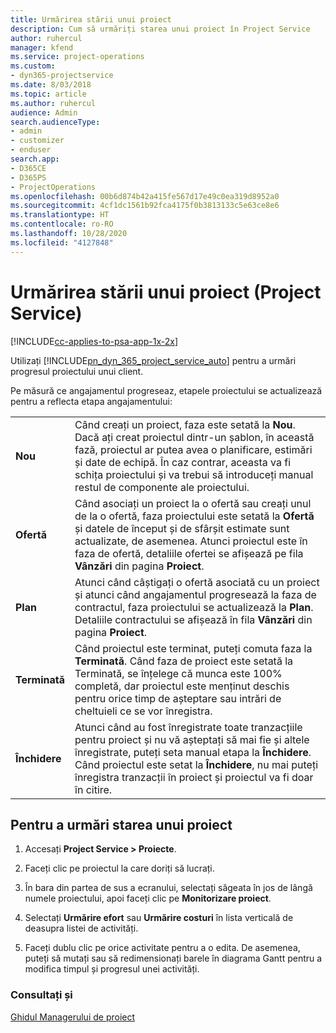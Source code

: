 ```yaml
---
title: Urmărirea stării unui proiect
description: Cum să urmăriți starea unui proiect în Project Service
author: ruhercul
manager: kfend
ms.service: project-operations
ms.custom:
- dyn365-projectservice
ms.date: 8/03/2018
ms.topic: article
ms.author: ruhercul
audience: Admin
search.audienceType:
- admin
- customizer
- enduser
search.app:
- D365CE
- D365PS
- ProjectOperations
ms.openlocfilehash: 00b6d874b42a415fe567d17e49c0ea319d8952a0
ms.sourcegitcommit: 4cf1dc1561b92fca4175f0b3813133c5e63ce8e6
ms.translationtype: HT
ms.contentlocale: ro-RO
ms.lasthandoff: 10/28/2020
ms.locfileid: "4127848"
---
```

# <a name="track-a-projects-status-project-service"></a>Urmărirea stării unui proiect (Project Service)

[!INCLUDE[cc-applies-to-psa-app-1x-2x](../includes/cc-applies-to-psa-app-1x-2x.md)]

Utilizați [!INCLUDE[pn_dyn_365_project_service_auto](../includes/pn-dyn-365-project-service-auto.md)] pentru a urmări progresul proiectului unui client.  

Pe măsură ce angajamentul progreseaz, etapele proiectului se actualizează pentru a reflecta etapa angajamentului:  


|              |                                                                                                                                                                                                                                                                                                  |
|--------------|--------------------------------------------------------------------------------------------------------------------------------------------------------------------------------------------------------------------------------------------------------------------------------------------------|
|   **Nou**    | Când creați un proiect, faza este setată la **Nou**. Dacă ați creat proiectul dintr-un șablon, în această fază, proiectul ar putea avea o planificare, estimări și date de echipă. În caz contrar, aceasta va fi schița proiectului și va trebui să introduceți manual restul de componente ale proiectului. |
|  **Ofertă**   |      Când asociați un proiect la o ofertă sau creați unul de la o ofertă, faza proiectului este setată la **Ofertă** și datele de început și de sfârșit estimate sunt actualizate, de asemenea. Atunci proiectul este în faza de ofertă, detaliile ofertei se afișează pe fila **Vânzări** din pagina **Proiect**.      |
|   **Plan**   |                                     Atunci când câștigați o ofertă asociată cu un proiect și atunci când angajamentul progresează la faza de contractul, faza proiectului se actualizează la **Plan**. Detaliile contractului se afișează în fila **Vânzări** din pagina **Proiect**.                                      |
| **Terminată** |                    Când proiectul este terminat, puteți comuta faza la **Terminată**. Când faza de proiect este setată la Terminată, se înțelege că munca este 100% completă, dar proiectul este menținut deschis pentru orice timp de așteptare sau intrări de cheltuieli ce se vor înregistra.                     |
|  **Închidere**   |           Atunci când au fost înregistrate toate tranzacțiile pentru proiect și nu vă așteptați să mai fie și altele înregistrate, puteți seta manual etapa la **Închidere**. Când proiectul este setat la **Închidere**, nu mai puteți înregistra tranzacții în proiect și proiectul va fi doar în citire.           |

## <a name="to-track-a-projects-status"></a>Pentru a urmări starea unui proiect  

1.  Accesați **Project Service > Proiecte**.  

2.  Faceți clic pe proiectul la care doriți să lucrați.  

3.  În bara din partea de sus a ecranului, selectați săgeata în jos de lângă numele proiectului, apoi faceți clic pe **Monitorizare proiect**.  

4.  Selectați **Urmărire efort** sau **Urmărire costuri** în lista verticală de deasupra listei de activități.  

5.  Faceți dublu clic pe orice activitate pentru a o edita. De asemenea, puteți să mutați sau să redimensionați barele în diagrama Gantt pentru a modifica timpul și progresul unei activități.  

### <a name="see-also"></a>Consultați și  
 [Ghidul Managerului de proiect](../psa/project-manager-guide.md)
